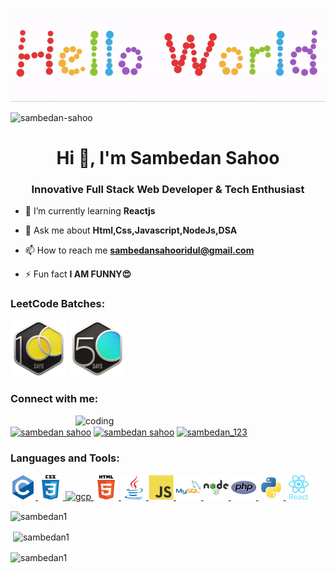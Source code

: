 <p align="center">
  <img src="https://github.com/AkshayAnil1080/AkshayAnil1080/blob/master/readme.gif">
</p>

<p align="left"> <img src="https://komarev.com/ghpvc/?username=sambedan-sahoo&label=Profile%20views&color=0e75b6&style=flat" alt="sambedan-sahoo" /> </p>

<h1 align="center">Hi 👋, I'm Sambedan Sahoo</h1>
<h3 align="center">Innovative Full Stack Web Developer & Tech Enthusiast</h3>

- 🌱 I’m currently learning **Reactjs**

- 💬 Ask me about **Html,Css,Javascript,NodeJs,DSA**

- 📫 How to reach me **sambedansahooridul@gmail.com**

- ⚡ Fun fact **I AM FUNNY😍**
<h3 align="left">LeetCode Batches:</h3>
<p align="left">

  <img src="lg100.png" width="90" height="90" alt="LeetCode Batch 1" />
  <img src="lg50.png" width="90" height="90" alt="LeetCode Batch 2" />
</p>

<h3 align="left">Connect with me:</h3>
<img align="right" alt="coding" width=400 src="https://user-images.githubusercontent.com/55389276/140866485-8fb1c876-9a8f-4d6a-98dc-08c4981eaf70.gif ">

<p align="left">
<a href="https://www.linkedin.com/in/sambedan-sahoo-803576276/" target="blank"><img align="center" src="https://raw.githubusercontent.com/rahuldkjain/github-profile-readme-generator/master/src/images/icons/Social/linked-in-alt.svg" alt="sambedan sahoo" height="30" width="40" /></a>
<a href="https://leetcode.com/sambedansahooridul/" target="blank"><img align="center" src="https://raw.githubusercontent.com/rahuldkjain/github-profile-readme-generator/master/src/images/icons/Social/leet-code.svg" alt="sambedan sahoo" height="30" width="40" /></a>
<a href="https://auth.geeksforgeeks.org/user/sambedan_123" target="blank"><img align="center" src="https://raw.githubusercontent.com/rahuldkjain/github-profile-readme-generator/master/src/images/icons/Social/geeks-for-geeks.svg" alt="sambedan_123" height="30" width="40" /></a>
</p>
<h3 align="left">Languages and Tools:</h3>
<p align="left"> <a href="https://www.cprogramming.com/" target="_blank" rel="noreferrer"> <img src="https://raw.githubusercontent.com/devicons/devicon/master/icons/c/c-original.svg" alt="c" width="40" height="40"/> </a> <a href="https://www.w3schools.com/css/" target="_blank" rel="noreferrer"> <img src="https://raw.githubusercontent.com/devicons/devicon/master/icons/css3/css3-original-wordmark.svg" alt="css3" width="40" height="40"/> </a> <a href="https://cloud.google.com" target="_blank" rel="noreferrer"> <img src="https://www.vectorlogo.zone/logos/google_cloud/google_cloud-icon.svg" alt="gcp" width="40" height="40"/> </a> <a href="https://www.w3.org/html/" target="_blank" rel="noreferrer"> <img src="https://raw.githubusercontent.com/devicons/devicon/master/icons/html5/html5-original-wordmark.svg" alt="html5" width="40" height="40"/> </a> <a href="https://www.java.com" target="_blank" rel="noreferrer"> <img src="https://raw.githubusercontent.com/devicons/devicon/master/icons/java/java-original.svg" alt="java" width="40" height="40"/> </a> <a href="https://developer.mozilla.org/en-US/docs/Web/JavaScript" target="_blank" rel="noreferrer"> <img src="https://raw.githubusercontent.com/devicons/devicon/master/icons/javascript/javascript-original.svg" alt="javascript" width="40" height="40"/> </a> <a href="https://www.mysql.com/" target="_blank" rel="noreferrer"> <img src="https://raw.githubusercontent.com/devicons/devicon/master/icons/mysql/mysql-original-wordmark.svg" alt="mysql" width="40" height="40"/> </a> <a href="https://nodejs.org" target="_blank" rel="noreferrer"> <img src="https://raw.githubusercontent.com/devicons/devicon/master/icons/nodejs/nodejs-original-wordmark.svg" alt="nodejs" width="40" height="40"/> </a> <a href="https://www.php.net" target="_blank" rel="noreferrer"> <img src="https://raw.githubusercontent.com/devicons/devicon/master/icons/php/php-original.svg" alt="php" width="40" height="40"/> </a> <a href="https://www.python.org" target="_blank" rel="noreferrer"> <img src="https://raw.githubusercontent.com/devicons/devicon/master/icons/python/python-original.svg" alt="python" width="40" height="40"/> </a> <a href="https://reactjs.org/" target="_blank" rel="noreferrer"> <img src="https://raw.githubusercontent.com/devicons/devicon/master/icons/react/react-original-wordmark.svg" alt="react" width="40" height="40"/> </a> </p>

<p><img align="center" src="https://github-readme-stats.vercel.app/api/top-langs?username=sambedan1&show_icons=true&locale=en&layout=compact" alt="sambedan1" /></p>
<p>&nbsp;<img align="center" src="https://github-readme-stats.vercel.app/api?username=sambedan1&show_icons=true&locale=en" alt="sambedan1" /></p>
<p><img align="center" src="https://github-readme-streak-stats.herokuapp.com/?user=sambedan1&" alt="sambedan1" /></p>



